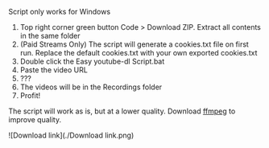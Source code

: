 Script only works for Windows

1. Top right corner green button Code > Download ZIP. Extract all contents in the same folder
2. (Paid Streams Only) The script will generate a cookies.txt file on first run. Replace the default cookies.txt with your own exported cookies.txt
3. Double click the Easy youtube-dl Script.bat
4. Paste the video URL
5. ???
6. The videos will be in the Recordings folder
7. Profit!

The script will work as is, but at a lower quality. Download [ffmpeg](https://github.com/yt-dlp/FFmpeg-Builds#ffmpeg-static-auto-builds) to improve quality.

![Download link](./Download link.png)
